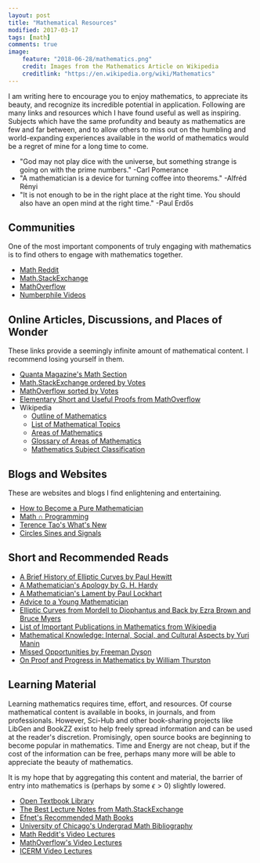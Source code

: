 ```yaml
---
layout: post
title: "Mathematical Resources"
modified: 2017-03-17
tags: [math]
comments: true
image:
    feature: "2018-06-28/mathematics.png"
    credit: Images from the Mathematics Article on Wikipedia
    creditlink: "https://en.wikipedia.org/wiki/Mathematics"
---
```



I am writing here to encourage you to enjoy mathematics, to appreciate its
beauty, and recognize its incredible potential in application. Following
are many links and resources which I have found useful as well as inspiring.
Subjects which have the same profundity and beauty as mathematics are few and
far between, and to allow others to miss out on the humbling and
world-expanding experiences available in the world of mathematics would be a
regret of mine for a long time to come. 

- "God may not play dice with the universe, but something strange
is going on with the prime numbers." -Carl Pomerance
- "A mathematician is a device for turning coffee into theorems." -Alfréd Rényi
- "It is not enough to be in the right place at the right time.
You should also have an open mind at the right time." -Paul Erdős

<!--more-->

## Communities

One of the most important components of truly engaging with mathematics is
to find others to engage with mathematics together.

- [Math Reddit](https://reddit.com/r/math)
- [Math.StackExchange](https://math.stackexchange.com/)
- [MathOverflow](https://mathoverflow.net/)
- [Numberphile Videos](https://www.youtube.com/user/numberphile)

## Online Articles, Discussions, and Places of Wonder

These links provide a seemingly infinite amount of mathematical content.
I recommend losing yourself in them.

- [Quanta Magazine's Math Section](https://www.quantamagazine.org/tag/mathematics/)
- [Math.StackExchange ordered by Votes](https://math.stackexchange.com/questions?sort=votes)
- [MathOverflow sorted by Votes](https://mathoverflow.net/questions?sort=votes)
- [Elementary Short and Useful Proofs from MathOverflow](https://mathoverflow.net/questions/60457/elementaryshortuseful)
- Wikipedia
    - [Outline of Mathematics](https://en.wikipedia.org/wiki/Outline_of_mathematics)
    - [List of Mathematical Topics](https://en.wikipedia.org/wiki/Lists_of_mathematics_topics)
    - [Areas of Mathematics](https://en.wikipedia.org/wiki/Areas_of_mathematics)
    - [Glossary of Areas of Mathematics](https://en.wikipedia.org/wiki/Glossary_of_areas_of_mathematics)
    - [Mathematics Subject Classification](https://en.wikipedia.org/wiki/Mathematics_Subject_Classification#First-level_areas)

## Blogs and Websites

These are websites and blogs I find enlightening and entertaining.

- [How to Become a Pure Mathematician](http://hbpms.blogspot.com/)
- [Math ∩ Programming](https://jeremykun.com/)
- [Terence Tao's What's New](https://terrytao.wordpress.com/)
- [Circles Sines and Signals](https://jackschaedler.github.io/circles-sines-signals/)

## Short and Recommended Reads

- [A Brief History of Elliptic Curves by Paul Hewitt](http://livetoad.org/Courses/Documents/132d/Notes/history_of_elliptic_curves.pdf)
- [A Mathematician's Apology by G. H. Hardy](https://www.math.ualberta.ca/mss/misc/A%20Mathematician's%20Apology.pdf)
- [A Mathematician's Lament by Paul Lockhart](http://www.maa.org/external_archive/devlin/LockhartsLament.pdf)
- [Advice to a Young Mathematician](https://press.princeton.edu/chapters/gowers/gowers_VIII_6.pdf)
- [Elliptic Curves from Mordell to Diophantus and Back by Ezra Brown and Bruce Myers](http://www.math.vt.edu/people/brown/doc/dioellip.pdf)
- [List of Important Publications in Mathematics from Wikipedia](https://en.wikipedia.org/wiki/List_of_important_publications_in_mathematics)
- [Mathematical Knowledge: Internal, Social, and Cultural Aspects by Yuri Manin](https://arxiv.org/pdf/math/0703427v1.pdf)
- [Missed Opportunities by Freeman Dyson](https://projecteuclid.org/download/pdf_1/euclid.bams/1183533964)
- [On Proof and Progress in Mathematics by William Thurston](https://arxiv.org/pdf/math/9404236v1.pdf)


## Learning Material

Learning mathematics requires time, effort, and resources. Of course
mathematical content is available in books, in journals, and from professionals.
However, Sci-Hub and other book-sharing projects like LibGen and BookZZ
exist to help freely spread information and can be used at the reader's
discretion. Promisingly, open source books are beginning to become popular
in mathematics. Time and Energy are not cheap, but if the cost of the information
can be free, perhaps many more will be able to appreciate the beauty of mathematics.

It is my hope that by aggregating this content and material, the barrier of
entry into mathematics is (perhaps by some $\epsilon > 0$) slightly lowered.

- [Open Textbook Library](https://open.umn.edu/opentextbooks/SearchResults.aspx?subjectAreaId=7)
- [The Best Lecture Notes from Math.StackExchange](https://math.stackexchange.com/questions/302023/best-sets-of-lecture-notes-and-articles)
- [Efnet's Recommended Math Books](http://www.efnet-math.org/w/Book_Recommendations)
- [University of Chicago's Undergrad Math Bibliography](https://github.com/ystael/chicago-ug-math-bib)
- [Math Reddit's Video Lectures](https://www.reddit.com/r/math/comments/da36n/what_is_the_best_way_to_learn_more_math/)
- [MathOverflow's Video Lectures](https://mathoverflow.net/questions/54430/video-lectures-of-mathematics-courses-available-online-for-free)
- [ICERM Video Lectures](https://icerm.brown.edu/video_archive/#/index)

